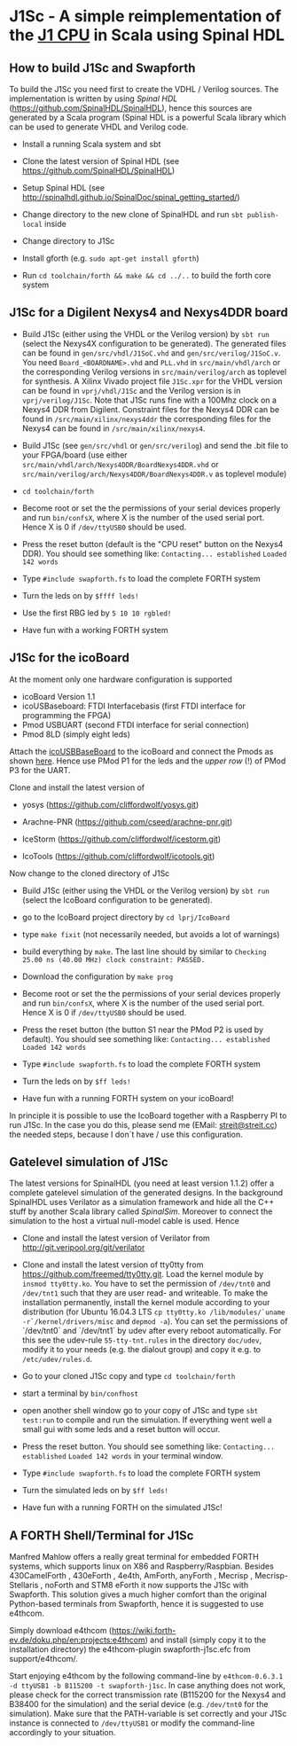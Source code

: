 # J1Sc - A simple reimplementation of the [J1 CPU](http://www.excamera.com/sphinx/fpga-j1.html) in Scala using Spinal HDL

## How to build J1Sc and Swapforth

To build the J1Sc you need first to create the VDHL / Verilog sources. The implementation is written by using *Spinal HDL* (https://github.com/SpinalHDL/SpinalHDL), hence this sources are generated by a Scala program (Spinal HDL is a powerful Scala library which can be used to generate VHDL and Verilog code.

* Install a running Scala system and sbt

* Clone the latest version of Spinal HDL
   (see https://github.com/SpinalHDL/SpinalHDL)

* Setup Spinal HDL
   (see http://spinalhdl.github.io/SpinalDoc/spinal_getting_started/)

* Change directory to the new clone of SpinalHDL and run `sbt publish-local` inside

* Change directory to J1Sc

* Install gforth (e.g. `sudo apt-get install gforth`)

* Run `cd toolchain/forth && make && cd ../..` to build the forth core system

## J1Sc for a Digilent Nexys4 and Nexys4DDR board

* Build J1Sc (either using the VHDL or the Verilog version) by `sbt run` (select the Nexys4X configuration to be generated). The generated files can be found in `gen/src/vhdl/J1SoC.vhd` and `gen/src/verilog/J1SoC.v`. You need `Board_<BOARDNAME>.vhd` and `PLL.vhd` in `src/main/vhdl/arch` or the corresponding Verilog versions in `src/main/verilog/arch` as toplevel for synthesis.
A Xilinx Vivado project file `J1Sc.xpr` for the VHDL version can be found in `vprj/vhdl/J1Sc` and the Verilog version is in `vprj/verilog/J1Sc`. Note that J1Sc runs fine with a 100Mhz clock on a Nexys4 DDR from Digilent. Constraint files for the Nexys4 DDR can be found in `/src/main/xilinx/nexys4ddr` the corresponding files for the Nexys4 can be found in `/src/main/xilinx/nexys4`.

* Build J1Sc (see `gen/src/vhdl` or `gen/src/verilog`) and send the .bit file to your FPGA/board (use either `src/main/vhdl/arch/Nexys4DDR/BoardNexys4DDR.vhd` or `src/main/verilog/arch/Nexys4DDR/BoardNexys4DDR.v` as toplevel module)

* `cd toolchain/forth`

* Become root or set the the permissions of your serial devices properly and run `bin/confsX`, where X is the number of the used serial port. Hence X is 0 if `/dev/ttyUSB0` should be used.

* Press the reset button (default is the "CPU reset" button on the Nexys4 DDR). You should see something like: `Contacting... established` `Loaded 142 words`

* Type `#include swapforth.fs` to load the complete FORTH system

* Turn the leds on by `$ffff leds!`

* Use the first RBG led by `5 10 10 rgbled!`

* Have fun with a working FORTH system

## J1Sc for the icoBoard

At the moment only one hardware configuration is supported

- icoBoard Version 1.1
- icoUSBaseboard: FTDI Interfacebasis (first FTDI interface for programming the FPGA)
- Pmod USBUART (second FTDI interface for serial connection)
- Pmod 8LD (simply eight leds)

Attach the [icoUSBBaseBoard](https://shop.trenz-electronic.de/en/TE0889-02-icoUSBaseboard-FTDI-Interfacebasis-fuer-das-icoBoard) to the icoBoard and connect the Pmods as shown [here](https://github.com/SteffenReith/J1Sc/blob/master/doc/misc/J1Sc_AES_IcoBoard.jpg). Hence use PMod P1 for the leds and the *upper row* (!) of PMod P3 for the UART.

Clone and install the latest version of

* yosys (https://github.com/cliffordwolf/yosys.git)

* Arachne-PNR (https://github.com/cseed/arachne-pnr.git)

* IceStorm (https://github.com/cliffordwolf/icestorm.git)

* IcoTools (https://github.com/cliffordwolf/icotools.git)

Now change to the cloned directory of J1Sc

* Build J1Sc (either using the VHDL or the Verilog version) by `sbt run` (select the IcoBoard configuration to be generated).

* go to the IcoBoard project directory by `cd lprj/IcoBoard`

* type `make fixit` (not necessarily needed, but avoids a lot of warnings)

* build everything by `make`. The last line should by similar to `Checking 25.00 ns (40.00 MHz) clock constraint: PASSED.`

* Download the configuration by `make prog`

* Become root or set the the permissions of your serial devices properly and run `bin/confsX`, where X is the number of the used serial port. Hence X is 0 if `/dev/ttyUSB0` should be used.

* Press the reset button (the button S1 near the PMod P2 is used by default). You should see something like: `Contacting... established` `Loaded 142 words`

* Type `#include swapforth.fs` to load the complete FORTH system

* Turn the leds on by `$ff leds!`

* Have fun with a running FORTH system on your icoBoard!

In principle it is possible to use the IcoBoard together with a Raspberry PI to run J1Sc. In the case you do this, please send me (EMail: streit@streit.cc) the needed steps, because I don´t have / use this configuration.

## Gatelevel simulation of J1Sc
The latest versions for SpinalHDL (you need at least version 1.1.2) offer a complete gatelevel simulation of the generated designs. In the background SpinalHDL uses Verilator as a simulation framework and hide all the C++ stuff by another Scala library called *SpinalSim*. Moreover to connect the simulation to the host a virtual null-model cable is used. Hence

* Clone and install the latest version of Verilator from http://git.veripool.org/git/verilator

* Clone and install the latest version of tty0tty from https://github.com/freemed/tty0tty.git. Load the kernel module by `insmod tty0tty.ko`. You have to set the permission of `/dev/tnt0` and `/dev/tnt1` such that they are user read- and writeable.
To make the installation permanently, install the kernel module according to your distribution (for Ubuntu 16.04.3 LTS ``cp tty0tty.ko /lib/modules/`uname -r`/kernel/drivers/misc`` and `depmod -a`). You can set the permissions of ´/dev/tnt0´ and ´/dev/tnt1´ by udev after every reboot automatically. For this see the udev-rule `55-tty-tnt.rules` in the directory `doc/udev`, modify it to your needs (e.g. the dialout group) and copy it e.g. to `/etc/udev/rules.d`.

* Go to your cloned J1Sc copy and type `cd toolchain/forth`

* start a terminal by `bin/confhost`

* open another shell window go to your copy of J1Sc and type `sbt test:run` to compile and run the simulation. If everything went well a small gui with some leds and a reset button will occur.

* Press the reset button. You should see something like: `Contacting... established` `Loaded 142 words` in your terminal window.

* Type `#include swapforth.fs` to load the complete FORTH system

* Turn the simulated leds on by `$ff leds!`

* Have fun with a running FORTH on the simulated J1Sc!

## A FORTH Shell/Terminal for J1Sc
Manfred Mahlow offers a really great terminal for embedded FORTH systems, which supports linux on X86 and Raspberry/Raspbian. Besides 430CamelForth , 430eForth , 4e4th, AmForth, anyForth , Mecrisp , Mecrisp-Stellaris , noForth and STM8 eForth it now supports the J1Sc with Swapforth. This solution gives a much higher comfort than the original Python-based terminals from Swapforth, hence it is suggested to use e4thcom.

Simply download e4thcom (https://wiki.forth-ev.de/doku.php/en:projects:e4thcom) and install (simply copy it to the installation directory) the e4thcom-plugin swapforth-j1sc.efc from support/e4thcom/.

Start enjoying e4thcom by the following command-line by `e4thcom-0.6.3.1 -d ttyUSB1 -b B115200 -t swapforth-j1sc`. In case anything does not work, please check for the correct transmission rate (B115200 for the Nexys4 and B38400 for the simulation) and the serial device (e.g. `/dev/tnt0` for the simulation). Make sure that the PATH-variable is set correctly and your J1Sc instance is connected to `/dev/ttyUSB1` or modify the command-line accordingly to your situation.